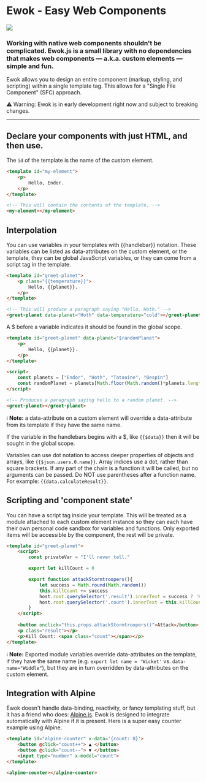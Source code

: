 # Ewok - Easy Web Components

![](https://cdn.icon-icons.com/icons2/1070/PNG/128/ewok_icon-icons.com_76943.png)

### Working with native web components shouldn't be complicated. Ewok.js is a small library with no dependencies that makes web components — a.k.a. custom elements — simple and fun.

Ewok allows you to design an entire component (markup, styling, and scripting) within a single template tag. This allows for a "Single File Component" (SFC) approach.

⚠ Warning: Ewok is in early development right now and subject to breaking changes.



- - -



## Declare your components with just HTML, and then use.

The `id` of the template is the name of the custom element.

```html
<template id="my-element">
    <p>
        Hello, Endor.
    </p>
</template>

<!-- This will contain the contents of the template. -->
<my-element></my-element>
```



## Interpolation

You can use variables in your templates with {{handlebar}} notation. These variables can be listed as data-attributes on the custom element, or the template, they can be global JavaScript variables, or they can come from a script tag in the template.

```html
<template id="greet-planet">
    <p class="{{temperature}}">
        Hello, {{planet}}.
    </p>
</template>

<!-- This will produce a paragraph saying "Hello, Hoth." -->
<greet-planet data-planet="Hoth" data-tempurature="cold"></greet-planet>
```

A $ before a variable indicates it should be found in the global scope.

```html
<template id="greet-planet" data-planet="$randomPlanet">
    <p>
        Hello, {{planet}}.
    </p>
</template>

<script>
    const planets = ["Endor", "Hoth", "Tatooine", "Bespin"]
    const randomPlanet = planets[Math.floor(Math.random()*planets.length)];
</script>

<!-- Produces a paragraph saying hello to a random planet. -->
<greet-planet></greet-planet>
```

ℹ **Note:** a data-attribute on a custom element will override a data-attribute from its template if they have the same name.

If the variable in the handlebars begins with a $, like `{{$data}}` then it will be sought in the global scope.

Variables can use dot notation to access deeper properties of objects and arrays, like `{{$json.users.0.name}}`. Array indices use a dot, rather than square brackets. If any part of the chain is a function it will be called, but no arguments can be passed. Do NOT use parentheses after a function name. For example: `{{data.calculateResult}}`.



## Scripting and 'component state'

You can have a script tag inside your template. This will be treated as a module attached to each custom element instance so they can each have their own personal code sandbox for variables and functions. Only exported items will be accessible by the component, the rest will be private.

```html
<template id="greet-planet">
    <script>
        const privateVar = "I'll never tell."

        export let killCount = 0

        export function attackStormtroopers(){
            let success = Math.round(Math.random())
            this.killCount += success
            host.root.querySelector('.result').innerText = success ? 'Hit!' : "Miss"
            host.root.querySelector('.count').innerText = this.killCount
        }
    </script>
    
    <button onclick="this.props.attackStormtroopers()">Attack</button>
    <p class="result"></p>
    <p>Kill Count: <span class="count"></span></p>
</template>
```

ℹ **Note:** Exported module variables override data-attributes on the template, if they have the same name (e.g. `export let name = 'Wicket'` vs. `data-name="Widdle"`), but they are in turn overridden by data-attributes on the custom element.



## Integration with Alpine

Ewok doesn't handle data-binding, reactivity, or fancy templating stuff, but it has a friend who does: [Alpine.js​](https://alpinejs.dev/). Ewok is designed to integrate automatically with Alpine if it is present. Here is a super easy counter example using Alpine.

```html
<template id="alpine-counter" x-data='{count: 0}'>
    <button @click="count++"> ▲ </button>
    <button @click="count--"> ▼ </button>
    <input type="number" x-model="count">
</template>

<alpine-counter></alpine-counter>
```

